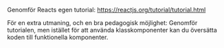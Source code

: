 Genomför Reacts egen tutorial:
https://reactjs.org/tutorial/tutorial.html

För en extra utmaning, och en bra pedagogisk möjlighet:
Genomför tutorialen, men istället för att använda klasskomponenter kan du översätta koden till funktionella komponenter.